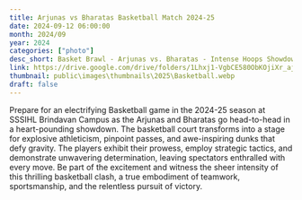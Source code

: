 ```yaml
---
title: Arjunas vs Bharatas Basketball Match 2024-25
date: 2024-09-12 06:00:00
month: 2024/09
year: 2024
categories: ["photo"]
desc_short: Basket Brawl - Arjunas vs. Bharatas - Intense Hoops Showdown at SSSIHL Brindavan Campus
link: https://drive.google.com/drive/folders/1Lhxj1-VgbCE580ObKOjiXr_aj5EIV5ip?usp=drive_link
thumbnail: public\images\thumbnails\2025\Basketball.webp
draft: false
---
```


 Prepare for an electrifying Basketball game in the 2024-25 season at SSSIHL Brindavan Campus as the Arjunas and Bharatas go head-to-head in a heart-pounding showdown. The basketball court transforms into a stage for explosive athleticism, pinpoint passes, and awe-inspiring dunks that defy gravity. The players exhibit their prowess, employ strategic tactics, and demonstrate unwavering determination, leaving spectators enthralled with every move. Be part of the excitement and witness the sheer intensity of this thrilling basketball clash, a true embodiment of teamwork, sportsmanship, and the relentless pursuit of victory.
